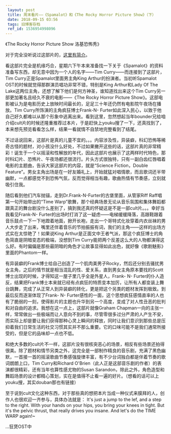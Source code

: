 ```yaml
---
 layout: post
 title: 周末看片——《Spamalot》和《The Rocky Horror Picture Show》（下）
 date: 2018-09-15 03:56
 tags: 旧博客存档
 ref_id: 1536954998096
---
```

《The Rocky Horror Picture Show 洛基恐怖秀》

对于完全没听说过这部片的，[这里有简介](http://www.verycd.com/topics/154843/)。

看这部片完全是机缘巧合，星期六下午本来准备找一下关于《Spamalot》的资料准备写东西，却无意中因为一个人的名字——Tim
Curry——而连接到了这部片，Tim Curry正是Spamalot里面男主角King Arthur的扮演者。当初听Spamalot
OST的时候就觉得那群演员唱功非常不错，特别是King Arthur和Lady Of The
Lake这两位主角，还想了解下他们是何方神圣，谁知道找出来这个Tim Curry另一部更加著名且经久不衰的电影——《The Rocky Horror
Picture Show》。这部电影被认为是电影历史上放映时间最长的，足足三十年还仍然有电影院午夜场在播放。Tim
Curry所饰演的主角疯狂博士Frank-N-
Furter如此深入民心，以致于他自己好久都难以从那个形象中逃离出来。看到这里，忽然想起当年bounder兄给咱介绍cult片的时候还隆重推荐过本片，于是赶快上youku搜了一下，还真找到了，本来想先预览看看怎么样，结果一看就情不自禁地完整看到了结尾。

不过话说回来，这部片是真的儿童不宜的。。。内容涉及性，异装癖，科幻恐怖等稀奇古怪的题材，对小孩没什么好处，不过如果撇开这些的话，这部片真的非常精彩！诞生于一个以摇滚和性解放的年代，因此这部片也展示了这两样时代特色，那时科幻片、恐怖片、午夜场都还很流行。片头方式很独特，只有一副白齿红唇唱着电影的主题曲，告诉大家这部片的内容，就是“Science
Fiction，Double
Feature”。男女主角出场是在一好友婚礼上，开始就猛对唱情歌，而且歌词还半带幽默，一点都感觉不到恐怖气氛，反而觉得相当有趣，歌曲热情有节奏感，立刻就吸引住我。

随后看到他们汽车抛锚，走到Dr.Frank-N-Furter的古堡里面，从管家Riff Raff唱第一句开始带出的“Time
Warp”歌舞，那个经典场景无论从音乐氛围和集体舞蹈都跟真正的舞台剧没什么差别了，搞到我还真的怀疑这是不是一部cult片。。。幸好当我看见Frank-N-
Furter的出场时打消了这一疑虑——电梯缓缓降落，高跟鞋跟着音乐鼓点一下一下地蹬着地面，掀开长袍，走出一个哥特式化妆穿着内衣丝袜的男人大步走了出来，嘴里还伴着音乐的节拍振振有词，我们的主角——这样的出场方式实在太惊艳了！如果说King
Arthur是正面文中王者气派，那这个疯狂博士的角色简直是阴暗变态的极端，没想到Tim
Curry能把两个反差这么大的人物都演得这么好。有时偏偏是那些最阴暗的角色才让故事显得如此出色，就好像《歌剧魅影》里面的Phantom一样。

有异装癖的Frank博士给自己创造了一个肌肉美男子Rocky，然后还分别去骚扰男女主角，之后的情节就是相当混乱的性、爱关系，直到男女主角原本要找的Scott博士出现的时候，才得知这一屋子里几乎全是外星人，Frank-
N-
Furter的仆人造反，结果把Frank博士本来就已经有点疯狂的特质变本加厉，让所有人都变装上舞台跳舞，完成了从正常人到异装癖的转化，更是把这个另类的题材发挥到极致。到最后反而逐渐体现了Frank-
N-
Furter感性的一面，这个思想疯狂感情直率的人也有了脆弱的一刻，使得影片的主题也升华到另一个高度，变成了对人性丑恶的批判和对自由的追求。我想在这一点上，这部片就像Graham
Chapman一向的主张一样，常常做出一些极端而让人意向不到的事，尽管零很多过分严肃的人产生不安，而实际上却是要让我们获得那种心灵上瞬间的释放，同时让我们意识到那些总是压抑着我们日常生活的社交习惯其实并不那么重要。它的口味可能不是我们通常所接受的，但是它的品味却一点也不低。

和绝大多数的cult片不一样，这部片没有很核突恶心的场景，相反有些场景还拍得很美。除了题材和情节另类之外，这完全是一部制作精良的音乐剧，充满了黑色幽默，一首接一首的摇滚歌曲节奏感强旋律丰富，有不少台词独白都是伴着节奏的歌词朗朗上口，Tim
Curry和Richard O'Brien（此人正是这部音乐剧的作者）的表演都很精彩，还有当年也算性感尤物的Susan
Sarandon，除此之外，角色造型和舞蹈场景的设计都精心策划，实在是值得不止看一遍的好片。（想看的话可以上youku搜，其实douban那也有链接）

至于说到cult文化这种东西，对于那些真的想把本片当成一种仪式来膜拜的人，创作人也很欢迎一齐参与，具体办法就是： It's just a jump to
the lef, and a step to the right. With your hands on your hips, you bring your
knees in tight. But it's the pelvic thrust, that really drives you insane. And
let's do the TIME WARP again!~

...狂煲OST中

